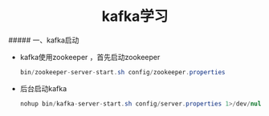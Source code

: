 <h1><center>kafka学习 </center></h1>
##### 一、kafka启动

- kafka使用zookeeper  ，首先启动zookeeper  

  ```java
  bin/zookeeper-server-start.sh config/zookeeper.properties
  ```

- 后台启动kafka

  ```java
  nohup bin/kafka-server-start.sh config/server.properties 1>/dev/null 2>&1 &
  ```

